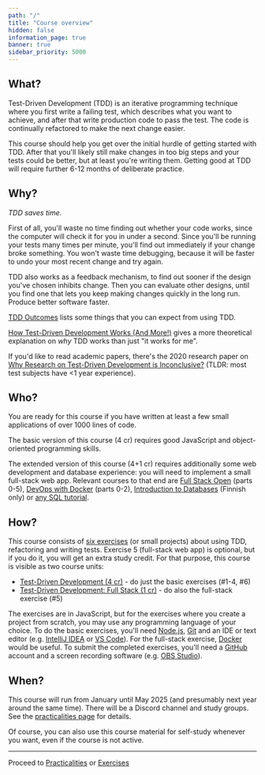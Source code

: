 ```yaml
---
path: "/"
title: "Course overview"
hidden: false
information_page: true
banner: true
sidebar_priority: 5000
---
```


## What?

Test-Driven Development (TDD) is an iterative programming technique where you first write a failing test, which describes what you want to achieve, and after that write production code to pass the test. The code is continually refactored to make the next change easier.

This course should help you get over the initial hurdle of getting started with TDD. After that you'll likely still make changes in too big steps and your tests could be better, but at least you're writing them. Getting good at TDD will require further 6-12 months of deliberate practice.


## Why?

*TDD saves time.*

First of all, you'll waste no time finding out whether your code works, since the computer will check it for you in under a second. Since you'll be running your tests many times per minute, you'll find out immediately if your change broke something. You won't waste time debugging, because it will be faster to undo your most recent change and try again.

TDD also works as a feedback mechanism, to find out sooner if the design you've chosen inhibits change. Then you can evaluate other designs, until you find one that lets you keep making changes quickly in the long run. Produce better software faster.

[TDD Outcomes](https://tidyfirst.substack.com/p/tdd-outcomes) lists some things that you can expect from using TDD.

[How Test-Driven Development Works (And More!)](https://blog.jbrains.ca/permalink/how-test-driven-development-works-and-more) gives a more theoretical explanation on *why* TDD works than just "it works for me".

If you'd like to read academic papers, there's the 2020 research paper on [Why Research on Test-Driven Development is Inconclusive?](https://arxiv.org/pdf/2007.09863) (TLDR: most test subjects have <1 year experience).


## Who?

You are ready for this course if you have written at least a few small applications of over 1000 lines of code.

The basic version of this course (4 cr) requires good JavaScript and object-oriented programming skills.

The extended version of this course (4+1 cr) requires additionally some web development and database experience: you will need to implement a small full-stack web app. Relevant courses to that end are [Full Stack Open](https://fullstackopen.com/en/) (parts 0-5), [DevOps with Docker](https://devopswithdocker.com/) (parts 0-2), [Introduction to Databases](https://tikape.mooc.fi/) (Finnish only) or [any SQL tutorial](https://www.postgresql.org/docs/current/tutorial.html).


## How?

This course consists of [six exercises](/exercises) (or small projects) about using TDD, refactoring and writing tests. Exercise 5 (full-stack web app) is optional, but if you do it, you will get an extra study credit. For that purpose, this course is visible as two course units:

* [Test-Driven Development (4 cr)](https://studies.helsinki.fi/courses/course-unit/otm-fc27aa54-1060-41eb-8d3e-39ce8793cb61/TKT21040) - do just the basic exercises (#1-4, #6)
* [Test-Driven Development: Full Stack (1 cr)](https://studies.helsinki.fi/courses/course-unit/otm-790e3594-b2c8-402b-b928-6f4dd7d4e245/TKT21041) - do also the full-stack exercise (#5)

The exercises are in JavaScript, but for the exercises where you create a project from scratch, you may use any programming language of your choice. To do the basic exercises, you'll need [Node.js](https://nodejs.org/), [Git](https://git-scm.com/) and an IDE or text editor (e.g. [IntelliJ IDEA](https://www.jetbrains.com/idea/) or [VS Code](https://code.visualstudio.com/)). For the full-stack exercise, [Docker](https://www.docker.com/) would be useful. To submit the completed exercises, you'll need a [GitHub](https://github.com/) account and a screen recording software (e.g. [OBS Studio](https://obsproject.com/)).


## When?

This course will run from January until May 2025 (and presumably next year around the same time). There will be a Discord channel and study groups. See the [practicalities page](/practicalities) for details.

Of course, you can also use this course material for self-study whenever you want, even if the course is not active.

---

Proceed to [Practicalities](/practicalities) or [Exercises](/exercises)
